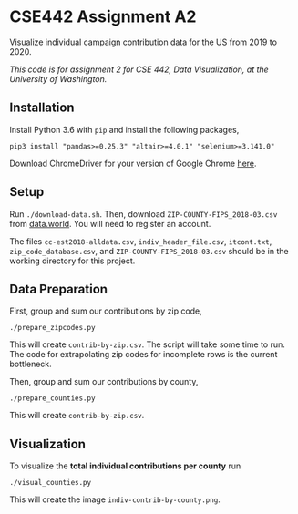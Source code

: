 # CSE442 Assignment A2

Visualize individual campaign contribution data for the US from 2019 to 2020.

*This code is for assignment 2 for CSE 442, Data Visualization, at the University of Washington.*

## Installation

Install Python 3.6 with `pip` and install the following packages,

```
pip3 install "pandas>=0.25.3" "altair>=4.0.1" "selenium>=3.141.0"
```

Download ChromeDriver for your version of Google Chrome [here](https://sites.google.com/a/chromium.org/chromedriver/home).


## Setup

Run `./download-data.sh`. Then, download `ZIP-COUNTY-FIPS_2018-03.csv` from [data.world](https://data.world/niccolley/us-zipcode-to-county-state). You will need to register an account.

The files `cc-est2018-alldata.csv`, `indiv_header_file.csv`, `itcont.txt`, `zip_code_database.csv`, and `ZIP-COUNTY-FIPS_2018-03.csv` should be in the working directory for this project.


## Data Preparation

First, group and sum our contributions by zip code,

```
./prepare_zipcodes.py
```

This will create `contrib-by-zip.csv`. The script will take some time to run. The code for extrapolating zip codes for incomplete rows is the current bottleneck.

Then, group and sum our contributions by county,

```
./prepare_counties.py
```

This will create `contrib-by-zip.csv`.


## Visualization

To visualize the **total individual contributions per county** run

```
./visual_counties.py
```

This will create the image `indiv-contrib-by-county.png`.